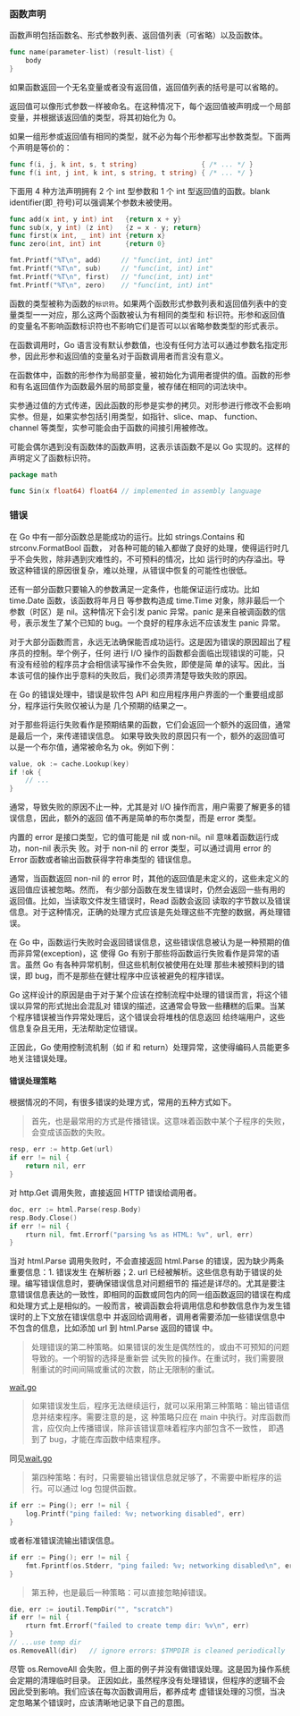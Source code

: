 ### 函数声明

函数声明包括函数名、形式参数列表、返回值列表（可省略）以及函数体。

```go
func name(parameter-list) (result-list) {
	body
}
```

如果函数返回一个无名变量或者没有返回值，返回值列表的括号是可以省略的。

返回值可以像形式参数一样被命名。在这种情况下，每个返回值被声明成一个局部变量，并根据该返回值的类型，将其初始化为 0。

如果一组形参或返回值有相同的类型，就不必为每个形参都写出参数类型。下面两个声明是等价的：

```go
func f(i, j, k int, s, t string)                { /* ... */ }
func f(i int, j int, k int, s string, t string) { /* ... */ }
```

下面用 4 种方法声明拥有 2 个 int 型参数和 1 个 int 型返回值的函数。blank identifier(即`_`符号)可以强调某个参数未被使用。

```go
func add(x int, y int) int   {return x + y}
func sub(x, y int) (z int)   {z = x - y; return}
func first(x int, _ int) int {return x}
func zero(int, int) int      {return 0}

fmt.Printf("%T\n", add)     // "func(int, int) int"
fmt.Printf("%T\n", sub)     // "func(int, int) int"
fmt.Printf("%T\n", first)   // "func(int, int) int"
fmt.Printf("%T\n", zero)    // "func(int, int) int"
```

函数的类型被称为函数的`标识符`。如果两个函数形式参数列表和返回值列表中的变量类型一一对应，那么这两个函数被认为有相同的类型和
标识符。形参和返回值的变量名不影响函数标识符也不影响它们是否可以以省略参数类型的形式表示。

在函数调用时，Go 语言没有默认参数值，也没有任何方法可以通过参数名指定形参，因此形参和返回值的变量名对于函数调用者而言没有意义。

在函数体中，函数的形参作为局部变量，被初始化为调用者提供的值。函数的形参和有名返回值作为函数最外层的局部变量，被存储在相同的词法块中。

实参通过值的方式传递，因此函数的形参是实参的拷贝。对形参进行修改不会影响实参。但是，如果实参包括引用类型，如指针、slice、map、
function、channel 等类型，实参可能会由于函数的间接引用被修改。

可能会偶尔遇到没有函数体的函数声明，这表示该函数不是以 Go 实现的。这样的声明定义了函数标识符。

```go
package math

func Sin(x float64) float64 // implemented in assembly language
```

### 错误

在 Go 中有一部分函数总是能成功的运行。比如 strings.Contains 和 strconv.FormatBool 函数，
对各种可能的输入都做了良好的处理，使得运行时几乎不会失败，除非遇到灾难性的，不可预料的情况，比如
运行时的内存溢出。导致这种错误的原因很复杂，难以处理，从错误中恢复的可能性也很低。

还有一部分函数只要输入的参数满足一定条件，也能保证运行成功。比如 time.Date 函数，该函数将年月日
等参数构造成 time.Time 对象，除非最后一个参数（时区）是 nil。这种情况下会引发 panic 异常。panic
是来自被调函数的信号，表示发生了某个已知的 bug。一个良好的程序永远不应该发生 panic 异常。

对于大部分函数而言，永远无法确保能否成功运行。这是因为错误的原因超出了程序员的控制。举个例子，任何
进行 I/O 操作的函数都会面临出现错误的可能，只有没有经验的程序员才会相信读写操作不会失败，即使是简
单的读写。因此，当本该可信的操作出乎意料的失败后，我们必须弄清楚导致失败的原因。

在 Go 的错误处理中，错误是软件包 API 和应用程序用户界面的一个重要组成部分，程序运行失败仅被认为是
几个预期的结果之一。

对于那些将运行失败看作是预期结果的函数，它们会返回一个额外的返回值，通常是最后一个，来传递错误信息。
如果导致失败的原因只有一个，额外的返回值可以是一个布尔值，通常被命名为 ok。例如下例：

```go
value, ok := cache.Lookup(key)
if !ok {
	// ...
}
```

通常，导致失败的原因不止一种，尤其是对 I/O 操作而言，用户需要了解更多的错误信息，因此，额外的返回
值不再是简单的布尔类型，而是 error 类型。

内置的 error 是接口类型，它的值可能是 nil 或 non-nil。nil 意味着函数运行成功，non-nil 表示失
败。对于 non-nil 的 error 类型，可以通过调用 error 的 Error 函数或者输出函数获得字符串类型的
错误信息。

通常，当函数返回 non-nil 的 error 时，其他的返回值是未定义的，这些未定义的返回值应该被忽略。然而，
有少部分函数在发生错误时，仍然会返回一些有用的返回值。比如，当读取文件发生错误时，Read 函数会返回
读取的字节数以及错误信息。对于这种情况，正确的处理方式应该是先处理这些不完整的数据，再处理错误。

在 Go 中，函数运行失败时会返回错误信息，这些错误信息被认为是一种预期的值而非异常(exception)，这
使得 Go 有别于那些将函数运行失败看作是异常的语言。虽然 Go 有各种异常机制，但这些机制仅被使用在处理
那些未被预料到的错误，即 bug，而不是那些在健壮程序中应该被避免的程序错误。

Go 这样设计的原因是由于对于某个应该在控制流程中处理的错误而言，将这个错误以异常的形式抛出会混乱对
错误的描述，这通常会导致一些糟糕的后果。当某个程序错误被当作异常处理后，这个错误会将堆栈的信息返回
给终端用户，这些信息复杂且无用，无法帮助定位错误。

正因此，Go 使用控制流机制（如 if 和 return）处理异常，这使得编码人员能更多地关注错误处理。

#### 错误处理策略

根据情况的不同，有很多错误的处理方式，常用的五种方式如下。

> 首先，也是最常用的方式是传播错误。这意味着函数中某个子程序的失败，会变成该函数的失败。

```go
resp, err := http.Get(url)
if err != nil {
	return nil, err
}
```

对 http.Get 调用失败，直接返回 HTTP 错误给调用者。

```go
doc, err := html.Parse(resp.Body)
resp.Body.Close()
if err != nil {
	rturn nil, fmt.Errorf("parsing %s as HTML: %v", url, err)
}
```

当对 html.Parse 调用失败时，不会直接返回 html.Parse 的错误，因为缺少两条重要信息：1. 错误发生
在解析器；2. url 已经被解析。这些信息有助于错误的处理。编写错误信息时，要确保错误信息对问题细节的
描述是详尽的。尤其是要注意错误信息表达的一致性，即相同的函数或同包内的同一组函数返回的错误在构成
和处理方式上是相似的。一般而言，被调函数会将调用信息和参数信息作为发生错误时的上下文放在错误信息中
并返回给调用者，调用者需要添加一些错误信息中不包含的信息，比如添加 url 到 html.Parse 返回的错误
中。

> 处理错误的第二种策略。如果错误的发生是偶然性的，或由不可预知的问题导致的。一个明智的选择是重新尝
试失败的操作。在重试时，我们需要限制重试的时间间隔或重试的次数，防止无限制的重试。

[wait.go](./cmd/wait.go)

> 如果错误发生后，程序无法继续运行，就可以采用第三种策略：输出错语信息并结束程序。需要注意的是，这
种策略只应在 main 中执行。对库函数而言，应仅向上传播错误，除非该错误意味着程序内部包含不一致性，
即遇到了 bug，才能在库函数中结束程序。

同见[wait.go](./cmd/wait.go)

> 第四种策略：有时，只需要输出错误信息就足够了，不需要中断程序的运行。可以通过 log 包提供函数。

```go
if err := Ping(); err != nil {
	log.Printf("ping failed: %v; networking disabled", err)
}
```

或者标准错误流输出错误信息。

```go
if err := Ping(); err != nil {
	fmt.Fprintf(os.Stderr, "ping failed: %v; networking disabled\n", err)
}
```

> 第五种，也是最后一种策略：可以直接忽略掉错误。

```go
die, err := ioutil.TempDir("", "scratch")
if err != nil {
	rturn fmt.Errorf("failed to create temp dir: %v\n", err)
}
// ...use temp dir
os.RemoveAll(dir)   // ignore errors: $TMPDIR is cleaned periodically
```

尽管 os.RemoveAll 会失败，但上面的例子并没有做错误处理。这是因为操作系统会定期的清理临时目录。
正因如此，虽然程序没有处理错误，但程序的逻辑不会因此受到影响。我们应该在每次函数调用后，都养成考
虚错误处理的习惯，当决定忽略某个错误时，应该清晰地记录下自己的意图。
